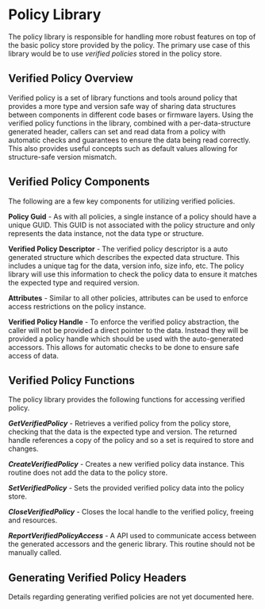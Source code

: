 # Policy Library

The policy library is responsible for handling more robust features on top of
the basic policy store provided by the policy. The primary use case of this
library would be to use _verified policies_ stored in the policy store.

## Verified Policy Overview

Verified policy is a set of library functions and tools around policy that
provides a more type and version safe way of sharing data structures between
components in different code bases or firmware layers. Using the verified
policy functions in the library, combined with a per-data-structure generated
header, callers can set and read data from a policy with automatic checks and
guarantees to ensure the data being read correctly. This also provides useful
concepts such as default values allowing for structure-safe version mismatch.

## Verified Policy Components

The following are a few key components for utilizing verified policies.

__Policy Guid__ - As with all policies, a single instance of a policy should
have a unique GUID. This GUID is not associated with the policy structure and
only represents the data instance, not the data type or structure.

__Verified Policy Descriptor__ - The verified policy descriptor is a auto
generated structure which describes the expected data structure. This includes
a unique tag for the data, version info, size info, etc. The policy library will
use this information to check the policy data to ensure it matches the expected
type and required version.

__Attributes__ - Similar to all other policies, attributes can be used to
enforce access restrictions on the policy instance.

__Verified Policy Handle__ - To enforce the verified policy abstraction, the
caller will not be provided a direct pointer to the data. Instead they will be
provided a policy handle which should be used with the auto-generated accessors.
This allows for automatic checks to be done to ensure safe access of data.

## Verified Policy Functions

The policy library provides the following functions for accessing verified
policy.

___GetVerifiedPolicy___ - Retrieves a verified policy from the policy store,
checking that the data is the expected type and version. The returned handle
references a copy of the policy and so a set is required to store and changes.

___CreateVerifiedPolicy___ - Creates a new verified policy data instance. This
routine does not add the data to the policy store.

___SetVerifiedPolicy___ - Sets the provided verified policy data into the policy
store.

___CloseVerifiedPolicy___ - Closes the local handle to the verified policy,
freeing and resources.

___ReportVerifiedPolicyAccess___ - A API used to communicate access between the
generated accessors and the generic library. This routine should not be manually
called.

## Generating Verified Policy Headers

Details regarding generating verified policies are not yet documented here.
